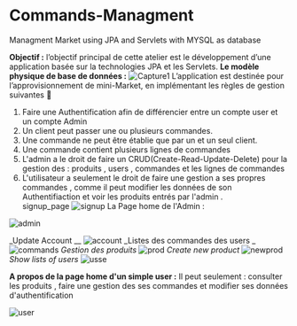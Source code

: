# Commands-Managment
Managment Market using JPA and Servlets with MYSQL as database

**Objectif :** l’objectif principal de cette atelier  est le développement d’une application  basée sur la technologies JPA et les Servlets. 
**Le modèle physique de base de données :** 
![Capture1](https://user-images.githubusercontent.com/101791324/203162152-dc7142d6-fb4d-45e1-b4be-2e2acb162106.PNG)
L’application est destinée pour  l’approvisionnement de mini-Market, en implémentant les règles de gestion suivantes 💯
1. Faire une Authentification afin de différencier entre un compte user et un compte Admin 
2. Un client peut passer une ou plusieurs commandes.
3. Une commande ne peut être établie que par un et un seul client.
4. Une commande contient plusieurs lignes de commandes
5. L'admin a le droit de faire un CRUD(Create-Read-Update-Delete) pour la gestion des : produits ,  users ,  commandes  et les lignes de commandes 
6.  L'utilisateur a seulement le droit de faire une gestion a ses propres commandes , comme il peut modifier les données de son Authentifiaction et voir les produits entrés par l'admin . <br/>
signup_page
![signup](https://user-images.githubusercontent.com/101791324/203169520-507af97e-3f49-4766-b335-ac5b5b18d282.PNG)
  La Page home de l'Admin :
 
![admin](https://user-images.githubusercontent.com/101791324/203165544-4f78ab70-2cf8-4352-a589-86c30de3438c.PNG)

_Update Account __
![account](https://user-images.githubusercontent.com/101791324/203168410-ef6ded31-b48c-4074-be06-4936c0444049.PNG)
_Listes des commandes des users _
![commands](https://user-images.githubusercontent.com/101791324/203168711-e10a4333-aebb-4b2f-910f-21bbcc04a63f.PNG)
_Gestion des produits_
![prod](https://user-images.githubusercontent.com/101791324/203168822-dab6e66f-5f21-48e9-bb09-f11360fc783c.PNG)
_Create new product_
![newprod](https://user-images.githubusercontent.com/101791324/203169078-9beac0cb-5d00-46d3-9a3f-f6650ed2ee91.PNG)
_Show lists of users_
![usse](https://user-images.githubusercontent.com/101791324/203169162-31c75a1c-d17f-4318-bf7c-c082d9089e3a.PNG)



**A propos de la page home d'un simple user :**
Il peut seulement : consulter les produits , faire une gestion des ses commandes et modifier ses données d'authentification

![user](https://user-images.githubusercontent.com/101791324/203169939-ebc0e219-8a60-4c65-a9b9-56dc601c45b3.PNG)

